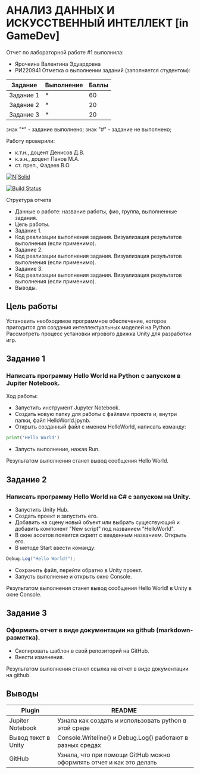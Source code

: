 # АНАЛИЗ ДАННЫХ И ИСКУССТВЕННЫЙ ИНТЕЛЛЕКТ [in GameDev]
Отчет по лабораторной работе #1 выполнила:
- Ярочкина Валентина Эдуардовна
- РИ220941
Отметка о выполнении заданий (заполняется студентом):

| Задание | Выполнение | Баллы |
| ------ | ------ | ------ |
| Задание 1 | * | 60 |
| Задание 2 | * | 20 |
| Задание 3 | * | 20 |

знак "*" - задание выполнено; знак "#" - задание не выполнено;

Работу проверили:
- к.т.н., доцент Денисов Д.В.
- к.э.н., доцент Панов М.А.
- ст. преп., Фадеев В.О.

[![N|Solid](https://cldup.com/dTxpPi9lDf.thumb.png)](https://nodesource.com/products/nsolid)

[![Build Status](https://travis-ci.org/joemccann/dillinger.svg?branch=master)](https://travis-ci.org/joemccann/dillinger)

Структура отчета

- Данные о работе: название работы, фио, группа, выполненные задания.
- Цель работы.
- Задание 1.
- Код реализации выполнения задания. Визуализация результатов выполнения (если применимо).
- Задание 2.
- Код реализации выполнения задания. Визуализация результатов выполнения (если применимо).
- Задание 3.
- Код реализации выполнения задания. Визуализация результатов выполнения (если применимо).
- Выводы.

## Цель работы
Установить необходимое программное обеспечение, которое пригодится для создания интеллектуальных моделей на Python. Рассмотреть процесс установки игрового движка Unity для разработки игр.

## Задание 1
### Написать программу Hello World на Python с запуском в Jupiter Notebook.

Ход работы:
- Запустить инструмент Jupyter Notebook.
- Создать новую папку для работы с файлами проекта и, внутри папки, файл HelloWorld.jpynb.
- Открыть созданный файл с именем HelloWorld, написать команду: 
```py
print('Hello World')
```
- Запусть выполнение, нажав Run.

Результатом выполнения станет вывод сообщения Hello World.

## Задание 2
### Написать программу Hello World на C# с запуском на Unity.

- Запустить Unity Hub.
- Создать проект и запустить его.
- Добавить на сцену новый объект или выбрать существующий и добавить компонент "New script" под названием "HelloWorld".
- В окне ассетов появится скрипт с введенным названием. Открыть его.
- В методе Start ввести команду:
```c#
Debug.Log("Hello World!");
```
- Сохранить файл, перейти обратно в Unity проект.
- Запусть выполнение и открыть окно Console.

Результатом выполнения станет вывод сообщения Hello World! в Unity в окне Console.

## Задание 3
### Оформить отчет в виде документации на github (markdown-разметка).

- Скопировать шаблон в свой репозиторий на GitHub.
- Внести изменения.

Результатом выполнения станет ссылка на отчет в виде документации на github.

## Выводы

| Plugin | README |
| ------ | ------ |
| Jupiter Notebook | Узнала как создать и использовать python в этой среде |
| Вывод текст в Unity | Console.Writeline() и Debug.Log() работают в разных средах |
| GitHub | Узнала, что при помощи GitHub можно оформлять отчет и как это делать |
